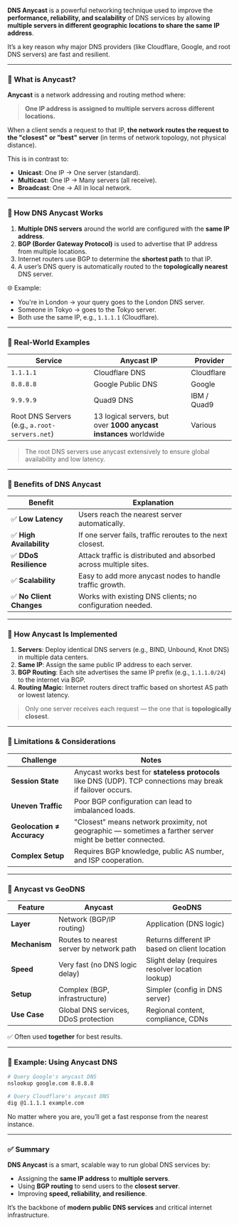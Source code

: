 **DNS Anycast** is a powerful networking technique used to improve the **performance, reliability, and scalability** of DNS services by allowing **multiple servers in different geographic locations to share the same IP address**.

It’s a key reason why major DNS providers (like Cloudflare, Google, and root DNS servers) are fast and resilient.

---

### 🔹 What is Anycast?

**Anycast** is a network addressing and routing method where:

> **One IP address is assigned to multiple servers across different locations.**

When a client sends a request to that IP, **the network routes the request to the "closest" or "best" server** (in terms of network topology, not physical distance).

This is in contrast to:

- **Unicast**: One IP → One server (standard).
- **Multicast**: One IP → Many servers (all receive).
- **Broadcast**: One → All in local network.

---

### 🔹 How DNS Anycast Works

1. **Multiple DNS servers** around the world are configured with the **same IP address**.
2. **BGP (Border Gateway Protocol)** is used to advertise that IP address from multiple locations.
3. Internet routers use BGP to determine the **shortest path** to that IP.
4. A user’s DNS query is automatically routed to the **topologically nearest** DNS server.

🌐 Example:

- You're in London → your query goes to the London DNS server.
- Someone in Tokyo → goes to the Tokyo server.
- Both use the same IP, e.g., `1.1.1.1` (Cloudflare).

---

### 🔹 Real-World Examples

| Service                                       | Anycast IP                                                        | Provider    |
| --------------------------------------------- | ----------------------------------------------------------------- | ----------- |
| `1.1.1.1`                                     | Cloudflare DNS                                                    | Cloudflare  |
| `8.8.8.8`                                     | Google Public DNS                                                 | Google      |
| `9.9.9.9`                                     | Quad9 DNS                                                         | IBM / Quad9 |
| Root DNS Servers (e.g., `a.root-servers.net`) | 13 logical servers, but over **1000 anycast instances** worldwide | Various     |

> The root DNS servers use anycast extensively to ensure global availability and low latency.

---

### 🔹 Benefits of DNS Anycast

| Benefit                  | Explanation                                                       |
| ------------------------ | ----------------------------------------------------------------- |
| ✅ **Low Latency**       | Users reach the nearest server automatically.                     |
| ✅ **High Availability** | If one server fails, traffic reroutes to the next closest.        |
| ✅ **DDoS Resilience**   | Attack traffic is distributed and absorbed across multiple sites. |
| ✅ **Scalability**       | Easy to add more anycast nodes to handle traffic growth.          |
| ✅ **No Client Changes** | Works with existing DNS clients; no configuration needed.         |

---

### 🔹 How Anycast Is Implemented

1. **Servers**: Deploy identical DNS servers (e.g., BIND, Unbound, Knot DNS) in multiple data centers.
2. **Same IP**: Assign the same public IP address to each server.
3. **BGP Routing**: Each site advertises the same IP prefix (e.g., `1.1.1.0/24`) to the internet via BGP.
4. **Routing Magic**: Internet routers direct traffic based on shortest AS path or lowest latency.

> Only one server receives each request — the one that is **topologically closest**.

---

### 🔹 Limitations & Considerations

| Challenge                  | Notes                                                                                                        |
| -------------------------- | ------------------------------------------------------------------------------------------------------------ |
| **Session State**          | Anycast works best for **stateless protocols** like DNS (UDP). TCP connections may break if failover occurs. |
| **Uneven Traffic**         | Poor BGP configuration can lead to imbalanced loads.                                                         |
| **Geolocation ≠ Accuracy** | "Closest" means network proximity, not geographic — sometimes a farther server might be better connected.    |
| **Complex Setup**          | Requires BGP knowledge, public AS number, and ISP cooperation.                                               |

---

### 🔹 Anycast vs GeoDNS

| Feature       | Anycast                                  | GeoDNS                                           |
| ------------- | ---------------------------------------- | ------------------------------------------------ |
| **Layer**     | Network (BGP/IP routing)                 | Application (DNS logic)                          |
| **Mechanism** | Routes to nearest server by network path | Returns different IP based on client location    |
| **Speed**     | Very fast (no DNS logic delay)           | Slight delay (requires resolver location lookup) |
| **Setup**     | Complex (BGP, infrastructure)            | Simpler (config in DNS server)                   |
| **Use Case**  | Global DNS services, DDoS protection     | Regional content, compliance, CDNs               |

✅ Often used **together** for best results.

---

### 🔹 Example: Using Anycast DNS

```bash
# Query Google's anycast DNS
nslookup google.com 8.8.8.8

# Query Cloudflare's anycast DNS
dig @1.1.1.1 example.com
```

No matter where you are, you’ll get a fast response from the nearest instance.

---

### ✅ Summary

**DNS Anycast** is a smart, scalable way to run global DNS services by:

- Assigning the **same IP address** to **multiple servers**.
- Using **BGP routing** to send users to the **closest server**.
- Improving **speed, reliability, and resilience**.

It’s the backbone of **modern public DNS services** and critical internet infrastructure.
